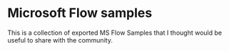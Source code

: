# Microsoft Flow samples

This is a collection of exported MS Flow Samples that I thought would be useful to share with the community.
